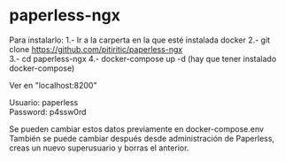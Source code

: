 # paperless-ngx

Para instalarlo: 
1.- Ir a la carperta en la que esté instalada docker
2.- git clone https://github.com/pitiritic/paperless-ngx  
3.- cd paperless-ngx
4.- docker-compose up -d  (hay que tener instalado docker-compose) 


Ver en "localhost:8200"  

Usuario: paperless  
Password: p4ssw0rd  

Se pueden cambiar estos datos previamente en docker-compose.env  
También se puede cambiar después desde administración de Paperless, creas un nuevo superusuario y borras el anterior.  
